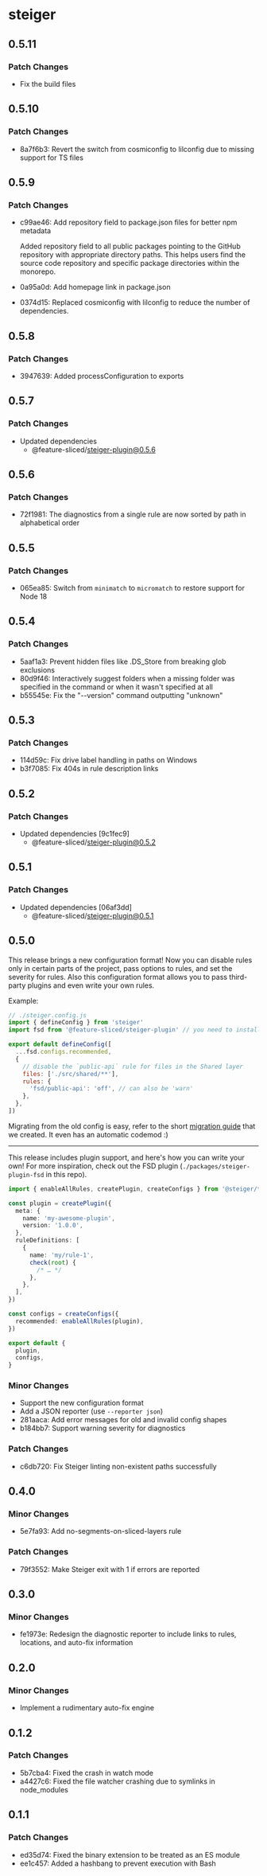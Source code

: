 # steiger

## 0.5.11

### Patch Changes

- Fix the build files

## 0.5.10

### Patch Changes

- 8a7f6b3: Revert the switch from cosmiconfig to lilconfig due to missing support for TS files

## 0.5.9

### Patch Changes

- c99ae46: Add repository field to package.json files for better npm metadata

  Added repository field to all public packages pointing to the GitHub repository with appropriate directory paths. This helps users find the source code repository and specific package directories within the monorepo.

- 0a95a0d: Add homepage link in package.json
- 0374d15: Replaced cosmiconfig with lilconfig to reduce the number of dependencies.

## 0.5.8

### Patch Changes

- 3947639: Added processConfiguration to exports

## 0.5.7

### Patch Changes

- Updated dependencies
  - @feature-sliced/steiger-plugin@0.5.6

## 0.5.6

### Patch Changes

- 72f1981: The diagnostics from a single rule are now sorted by path in alphabetical order

## 0.5.5

### Patch Changes

- 065ea85: Switch from `minimatch` to `micromatch` to restore support for Node 18

## 0.5.4

### Patch Changes

- 5aaf1a3: Prevent hidden files like .DS_Store from breaking glob exclusions
- 80d9f46: Interactively suggest folders when a missing folder was specified in the command or when it wasn't specified at all
- b55545e: Fix the "--version" command outputting "unknown"

## 0.5.3

### Patch Changes

- 114d59c: Fix drive label handling in paths on Windows
- b3f7085: Fix 404s in rule description links

## 0.5.2

### Patch Changes

- Updated dependencies [9c1fec9]
  - @feature-sliced/steiger-plugin@0.5.2

## 0.5.1

### Patch Changes

- Updated dependencies [06af3dd]
  - @feature-sliced/steiger-plugin@0.5.1

## 0.5.0

This release brings a new configuration format! Now you can disable rules only in certain parts of the project, pass options to rules, and set the severity for rules. Also this configuration format allows you to pass third-party plugins and even write your own rules.

Example:

```javascript
// ./steiger.config.js
import { defineConfig } from 'steiger'
import fsd from '@feature-sliced/steiger-plugin' // you need to install separately this now

export default defineConfig([
  ...fsd.configs.recommended,
  {
    // disable the `public-api` rule for files in the Shared layer
    files: ['./src/shared/**'],
    rules: {
      'fsd/public-api': 'off', // can also be 'warn'
    },
  },
])
```

Migrating from the old config is easy, refer to the short [migration guide](../../MIGRATION_GUIDE.md) that we created. It even has an automatic codemod :)

---

This release includes plugin support, and here's how you can write your own! For more inspiration, check out the FSD plugin (`./packages/steiger-plugin-fsd` in this repo).

```ts
import { enableAllRules, createPlugin, createConfigs } from '@steiger/toolkit'

const plugin = createPlugin({
  meta: {
    name: 'my-awesome-plugin',
    version: '1.0.0',
  },
  ruleDefinitions: [
    {
      name: 'my/rule-1',
      check(root) {
        /* … */
      },
    },
  ],
})

const configs = createConfigs({
  recommended: enableAllRules(plugin),
})

export default {
  plugin,
  configs,
}
```

### Minor Changes

- Support the new configuration format
- Add a JSON reporter (use `--reporter json`)
- 281aaca: Add error messages for old and invalid config shapes
- b184bb7: Support warning severity for diagnostics

### Patch Changes

- c6db720: Fix Steiger linting non-existent paths successfully

## 0.4.0

### Minor Changes

- 5e7fa93: Add no-segments-on-sliced-layers rule

### Patch Changes

- 79f3552: Make Steiger exit with 1 if errors are reported

## 0.3.0

### Minor Changes

- fe1973e: Redesign the diagnostic reporter to include links to rules, locations, and auto-fix information

## 0.2.0

### Minor Changes

- Implement a rudimentary auto-fix engine

## 0.1.2

### Patch Changes

- 5b7cba4: Fixed the crash in watch mode
- a4427c6: Fixed the file watcher crashing due to symlinks in node_modules

## 0.1.1

### Patch Changes

- ed35d74: Fixed the binary extension to be treated as an ES module
- ee1c457: Added a hashbang to prevent execution with Bash
